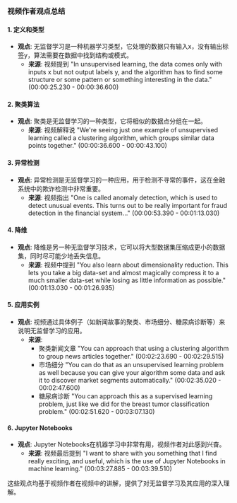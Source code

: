 ### 视频作者观点总结

#### 1. 定义和类型
- **观点**: 无监督学习是一种机器学习类型，它处理的数据只有输入x，没有输出标签y，算法需要在数据中找到结构或模式。
  - **来源**: 视频提到 "In unsupervised learning, the data comes only with inputs x but not output labels y, and the algorithm has to find some structure or some pattern or something interesting in the data." (00:00:25.230 - 00:00:36.600)

#### 2. 聚类算法
- **观点**: 聚类是无监督学习的一种类型，它将相似的数据点分组在一起。
  - **来源**: 视频解释说 "We're seeing just one example of unsupervised learning called a clustering algorithm, which groups similar data points together." (00:00:36.600 - 00:00:43.100)

#### 3. 异常检测
- **观点**: 异常检测是无监督学习的一种应用，用于检测不寻常的事件，这在金融系统中的欺诈检测中非常重要。
  - **来源**: 视频指出 "One is called anomaly detection, which is used to detect unusual events. This turns out to be really important for fraud detection in the financial system..." (00:00:53.390 - 00:01:13.030)

#### 4. 降维
- **观点**: 降维是另一种无监督学习技术，它可以将大型数据集压缩成更小的数据集，同时尽可能少地丢失信息。
  - **来源**: 视频中提到 "You also learn about dimensionality reduction. This lets you take a big data-set and almost magically compress it to a much smaller data-set while losing as little information as possible." (00:01:13.030 - 00:01:26.935)

#### 5. 应用实例
- **观点**: 视频通过具体例子（如新闻故事的聚类、市场细分、糖尿病诊断等）来说明无监督学习的应用。
  - **来源**:
    - 聚类新闻文章 "You can approach that using a clustering algorithm to group news articles together." (00:02:23.690 - 00:02:29.515)
    - 市场细分 "You can do that as an unsupervised learning problem as well because you can give your algorithm some data and ask it to discover market segments automatically." (00:02:35.020 - 00:02:47.600)
    - 糖尿病诊断 "You can approach this as a supervised learning problem, just like we did for the breast tumor classification problem." (00:02:51.620 - 00:03:07.130)

#### 6. Jupyter Notebooks
- **观点**: Jupyter Notebooks在机器学习中非常有用，视频作者对此感到兴奋。
  - **来源**: 视频最后提到 "I want to share with you something that I find really exciting, and useful, which is the use of Jupyter Notebooks in machine learning." (00:03:27.885 - 00:03:39.510)

这些观点均基于视频作者在视频中的讲解，提供了对无监督学习及其应用的深入理解。